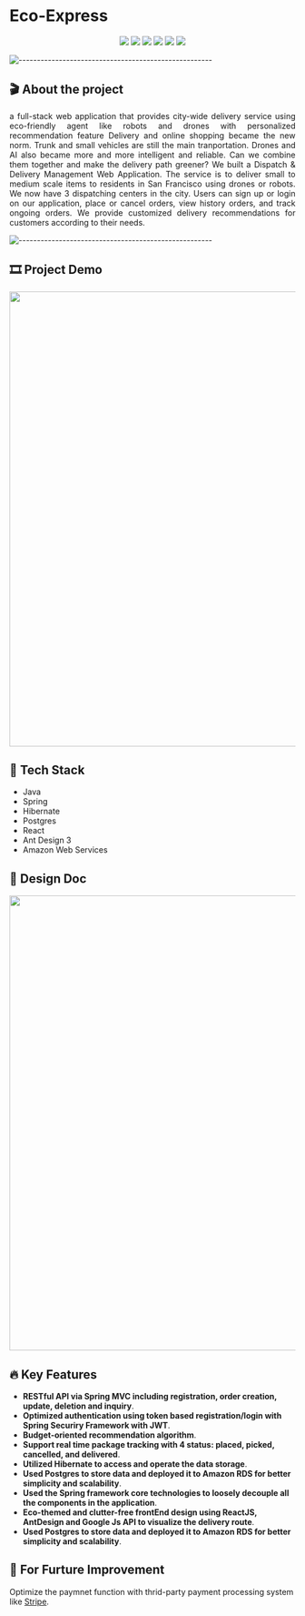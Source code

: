 # Eco-Express

<p align="center">
<img src="https://img.shields.io/badge/Backend-%20Java | Spring %20-F6922B.svg">
<img src="https://img.shields.io/badge/Frontend-%20 React | AntDesign%20-43dcf2.svg">
<img src="https://img.shields.io/badge/Framework-Spring | Hibernate %20-ec63a8.svg">
<img src="https://img.shields.io/badge/Database-%20 Postgres %20-3de540.svg">
<img src="https://img.shields.io/badge/Deployment-%20AWS EC2%20-DDC7FC.svg">
<img src="https://img.shields.io/badge/Platform-%20Fullstack Web%20-F6F063.svg">
</p>

![-----------------------------------------------------](https://raw.githubusercontent.com/andreasbm/readme/master/assets/lines/rainbow.png)

## 🎬 About the project
<p align="justify"> 
  a full-stack web application that provides city-wide delivery service using eco-friendly agent like robots and drones with personalized recommendation feature
  Delivery and online shopping became the new norm. Trunk and small vehicles are still the main tranportation. Drones and AI also became more and more intelligent and reliable. Can we combine them together and make the delivery path greener?
  We built  a Dispatch & Delivery Management Web Application. The service is to deliver small to medium scale items to residents in San Francisco using drones or robots.
We now have 3 dispatching centers in the city.
Users can sign up or login on our application, place or cancel orders, view history orders, and track ongoing orders.
We provide customized  delivery recommendations for customers according to their needs.
</p>

![-----------------------------------------------------](https://raw.githubusercontent.com/andreasbm/readme/master/assets/lines/rainbow.png)

## :film_strip: Project Demo
<p align="center">
<img src="https://user-images.githubusercontent.com/78308927/132066901-2767be0a-0aa8-4828-b77e-bcc45bc8348e.gif" width="800">
</p>

## 🤖 Tech Stack

* Java
* Spring
* Hibernate
* Postgres
* React
* Ant Design 3
* Amazon Web Services

## 📐 Design Doc

<p align="center">
<img src="https://user-images.githubusercontent.com/78308927/146863721-16a3abbe-7025-4286-ab6a-a8f091b36a60.jpg" width=800>
</p>

## :fire: Key Features

- **RESTful API via Spring MVC including registration, order creation, update, deletion and inquiry**.
- **Optimized authentication using token based registration/login with Spring Securiry Framework with JWT**.
- **Budget-oriented recommendation algorithm**.
- **Support real time package tracking with 4 status: placed, picked, cancelled, and delivered**.
- **Utilized Hibernate to access and operate the data storage**.
- **Used Postgres to store data and deployed it to Amazon RDS for better simplicity and scalability**.
- **Used the Spring framework core technologies to loosely decouple all the components in the application**.
- **Eco-themed and clutter-free frontEnd design using ReactJS, AntDesign and Google Js API to visualize the delivery route**. 
- **Used Postgres to store data and deployed it to Amazon RDS for better simplicity and scalability**. 


## :seedling: For Furture Improvement
Optimize the paymnet function with thrid-party payment processing system like [Stripe](https://github.com/Tianyao-Ma/Eco-Express/edit/main/README.md). 

